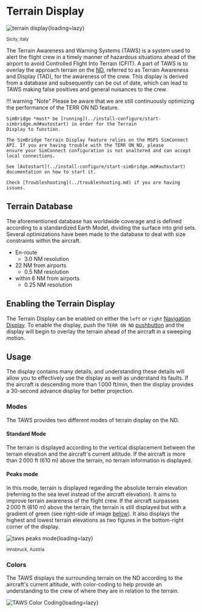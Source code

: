 # Terrain Display
![terrain display](../assets/terr-nd1.png){loading=lazy}

<small>Sicily, Italy</small>

The Terrain Awareness and Warning Systems (TAWS) is a system used to alert the flight crew in a timely manner of hazardous situations ahead of the airport to avoid Controlled Flight Into Terrain (CFIT). A part of TAWS is to overlay the approach terrain on the [ND](../../pilots-corner/a32nx-briefing/flight-deck/front/nd.md), referred to as Terrain Awareness and Display (TAD), for the awareness of the crew. This display is derived from a database and subsequently can be out of date, which can lead to TAWS making false positives and general nuisances to the crew.

!!! warning "Note"
    Please be aware that we are still continuously optimizing the performance of the TERR ON ND feature.

    SimBridge *must* be [running](../install-configure/start-simbridge.md#autostart) in order for the Terrain 
    Display to function. 

    The SimBridge Terrain Display feature relies on the MSFS SimConnect API. If you are having trouble with the TERR ON ND, please 
    ensure your SimConnect configuration is not unaltered and can accept local connections. 

    See [Autostart](../install-configure/start-simbridge.md#autostart) documentation on how to start it. 

    Check [Troubleshooting](../troubleshooting.md) if you are having issues.

## Terrain Database
The aforementioned database has worldwide coverage and is defined according to a standardized Earth Model, dividing the surface into grid sets. Several optimizations have been made to the database to deal with size constraints within the aircraft.

- En-route
    - 3.0 NM resolution
- 22 NM from airports
    - 0.5 NM resolution
- within 6 NM from airports
    - 0.25 NM resolution

## Enabling the Terrain Display

The Terrain Display can be enabled on either the `left` or `right` [Navigation Display](../../pilots-corner/a32nx-briefing/flight-deck/front/nd.md). To enable the display, push the `TERR ON ND` [pushbutton](../../pilots-corner/a32nx-briefing/flight-deck/front/nd.md#terr-on-nd-pushbutton) and the display will begin to overlay the terrain ahead of the aircraft in a sweeping motion.

## Usage
The display contains many details, and understanding these details will allow you to effectively use the display as well as understand its faults. If the aircraft is descending more than 1 000 ft/min, then the display provides a 30-second advance display for better projection.

### Modes
The TAWS provides two different modes of terrain display on the ND.

#### Standard Mode
The terrain is displayed according to the vertical displacement between the terrain elevation and the aircraft's current altitude. If the aircraft is more than 2 000 ft (610 m) above the terrain, no terrain information is displayed.

#### Peaks mode
In this mode, terrain is displayed regarding the absolute terrain elevation (referring to the sea level instead of the aircraft elevation). It aims to improve terrain awareness of the flight crew. If the aircraft surpasses 2 000 ft (610 m) above the terrain, the terrain is still displayed but with a gradient of green (see right-side of image [below](#colors)). It also displays the highest and lowest terrain elevations as two figures in the bottom-right corner of the display.

![taws peaks mode](../assets/terr-nd2.png){loading=lazy}

<small>Innsbruck, Austria</small>

### Colors
The TAWS displays the surrounding terrain on the ND according to the aircraft's current altitude, with color-coding to help provide an understanding to the crew of where they are in relation to the terrain.

![TAWS Color Coding](../assets/taws_color_coding.png "Color coding displays by the TAWS"){loading=lazy}
